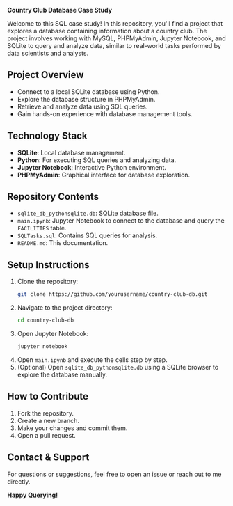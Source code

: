**Country Club Database Case Study**

Welcome to this SQL case study! In this repository, you'll find a project that explores a database containing information about a country club. The project involves working with MySQL, PHPMyAdmin, Jupyter Notebook, and SQLite to query and analyze data, similar to real-world tasks performed by data scientists and analysts.

## **Project Overview**
- Connect to a local SQLite database using Python.
- Explore the database structure in PHPMyAdmin.
- Retrieve and analyze data using SQL queries.
- Gain hands-on experience with database management tools.

## **Technology Stack**
- **SQLite**: Local database management.
- **Python**: For executing SQL queries and analyzing data.
- **Jupyter Notebook**: Interactive Python environment.
- **PHPMyAdmin**: Graphical interface for database exploration.

## **Repository Contents**
- `sqlite_db_pythonsqlite.db`: SQLite database file.
- `main.ipynb`: Jupyter Notebook to connect to the database and query the `FACILITIES` table.
- `SQLTasks.sql`: Contains SQL queries for analysis.
- `README.md`: This documentation.

## **Setup Instructions**
1. Clone the repository:
   ```sh
   git clone https://github.com/yourusername/country-club-db.git
   ```
2. Navigate to the project directory:
   ```sh
   cd country-club-db
   ```
3. Open Jupyter Notebook:
   ```sh
   jupyter notebook
   ```
4. Open `main.ipynb` and execute the cells step by step.
5. (Optional) Open `sqlite_db_pythonsqlite.db` using a SQLite browser to explore the database manually.

## **How to Contribute**
1. Fork the repository.
2. Create a new branch.
3. Make your changes and commit them.
4. Open a pull request.

## **Contact & Support**
For questions or suggestions, feel free to open an issue or reach out to me directly. 

**Happy Querying!**


